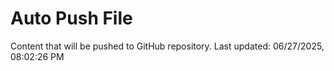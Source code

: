 # Auto Push File

Content that will be pushed to GitHub repository.
Last updated: 06/27/2025, 08:02:26 PM